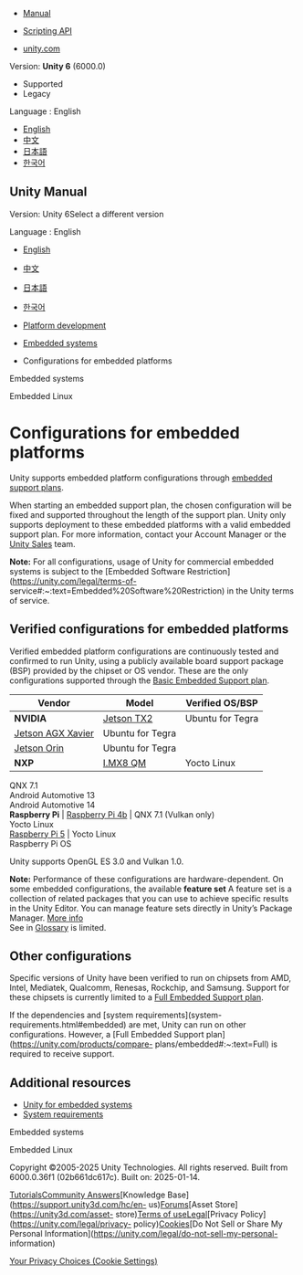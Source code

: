 [](https://docs.unity3d.com)

  * [Manual](../Manual/index.html)
  * [Scripting API](../ScriptReference/index.html)

  * [unity.com](https://unity.com/)

Version: **Unity 6** (6000.0)

  * Supported
  * Legacy

Language : English

  * [English](/Manual/embedded-platforms-configurations.html)
  * [中文](/cn/current/Manual/embedded-platforms-configurations.html)
  * [日本語](/ja/current/Manual/embedded-platforms-configurations.html)
  * [한국어](/kr/current/Manual/embedded-platforms-configurations.html)

[](https://docs.unity3d.com)

## Unity Manual

Version: Unity 6Select a different version

Language : English

  * [English](/Manual/embedded-platforms-configurations.html)
  * [中文](/cn/current/Manual/embedded-platforms-configurations.html)
  * [日本語](/ja/current/Manual/embedded-platforms-configurations.html)
  * [한국어](/kr/current/Manual/embedded-platforms-configurations.html)

  * [Platform development ](PlatformSpecific.html)
  * [Embedded systems](embedded-systems.html)
  * Configurations for embedded platforms

[](embedded-systems.html)

Embedded systems

[](embedded-linux.html)

Embedded Linux

# Configurations for embedded platforms

Unity supports embedded platform configurations through [embedded support
plans](https://unity.com/products/compare-plans/embedded).

When starting an embedded support plan, the chosen configuration will be fixed
and supported throughout the length of the support plan. Unity only supports
deployment to these embedded platforms with a valid embedded support plan. For
more information, contact your Account Manager or the [Unity
Sales](https://create.unity.com/unity-for-industries) team.

**Note:** For all configurations, usage of Unity for commercial embedded
systems is subject to the [Embedded Software
Restriction](https://unity.com/legal/terms-of-
service#:~:text=Embedded%20Software%20Restriction) in the Unity terms of
service.

## Verified configurations for embedded platforms

Verified embedded platform configurations are continuously tested and
confirmed to run Unity, using a publicly available board support package (BSP)
provided by the chipset or OS vendor. These are the only configurations
supported through the [Basic Embedded Support
plan](https://unity.com/products/compare-plans/embedded#:~:text=Basic).

**Vendor** | **Model** | **Verified OS/BSP**  
---|---|---  
**NVIDIA** | [Jetson TX2](https://www.nvidia.com/en-us/autonomous-machines/embedded-systems/jetson-tx2/) | Ubuntu for Tegra  
[Jetson AGX Xavier](https://www.nvidia.com/en-us/autonomous-machines/embedded-systems/jetson-agx-xavier/) | Ubuntu for Tegra  
[Jetson Orin](https://www.nvidia.com/en-us/autonomous-machines/embedded-systems/jetson-orin/) | Ubuntu for Tegra  
**NXP** | [I.MX8 QM](https://www.nxp.com/design/design-center/development-boards-and-designs/i-mx-evaluation-and-development-boards/i-mx-8quadmax-multisensory-enablement-kit-mek:MCIMX8QM-CPU) | Yocto Linux  
QNX 7.1  
Android Automotive 13  
Android Automotive 14  
**Raspberry Pi** | [Raspberry Pi 4b](https://www.raspberrypi.com/products/raspberry-pi-4-model-b/) | QNX 7.1 (Vulkan only)  
Yocto Linux  
[Raspberry Pi 5](https://www.raspberrypi.com/products/raspberry-pi-5/) | Yocto Linux  
Raspberry Pi OS  
  
Unity supports OpenGL ES 3.0 and Vulkan 1.0.

**Note:** Performance of these configurations are hardware-dependent. On some
embedded configurations, the available **feature set** A feature set is a
collection of related packages that you can use to achieve specific results in
the Unity Editor. You can manage feature sets directly in Unity’s Package
Manager. [More info](FeatureSets.html)  
See in [Glossary](Glossary.html#Featureset) is limited.

## Other configurations

Specific versions of Unity have been verified to run on chipsets from AMD,
Intel, Mediatek, Qualcomm, Renesas, Rockchip, and Samsung. Support for these
chipsets is currently limited to a [Full Embedded Support
plan](https://unity.com/products/compare-plans/embedded#:~:text=Full).

If the dependencies and [system requirements](system-
requirements.html#embedded) are met, Unity can run on other configurations.
However, a [Full Embedded Support plan](https://unity.com/products/compare-
plans/embedded#:~:text=Full) is required to receive support.

## Additional resources

  * [Unity for embedded systems](https://unity.com/solutions/embedded)
  * [System requirements](system-requirements.html)

[](embedded-systems.html)

Embedded systems

[](embedded-linux.html)

Embedded Linux

Copyright ©2005-2025 Unity Technologies. All rights reserved. Built from
6000.0.36f1 (02b661dc617c). Built on: 2025-01-14.

[Tutorials](https://learn.unity.com/)[Community
Answers](https://answers.unity3d.com)[Knowledge
Base](https://support.unity3d.com/hc/en-
us)[Forums](https://forum.unity3d.com)[Asset Store](https://unity3d.com/asset-
store)[Terms of
use](https://docs.unity3d.com/Manual/TermsOfUse.html)[Legal](https://unity.com/legal)[Privacy
Policy](https://unity.com/legal/privacy-
policy)[Cookies](https://unity.com/legal/cookie-policy)[Do Not Sell or Share
My Personal Information](https://unity.com/legal/do-not-sell-my-personal-
information)

[Your Privacy Choices (Cookie Settings)](javascript:void\(0\);)

